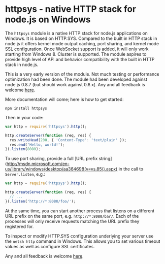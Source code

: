 httpsys - native HTTP stack for node.js on Windows
===

The `httpsys` module is a native HTTP stack for node.js applications on Windows. It is based on HTTP.SYS. 
Compared to the built in HTTP stack in node.js it offers kernel mode output caching, port sharing, and kernel mode SSL configuration. Once WebSocket support is added, it will only work starting from Windows 8. Cluster is supported. The module aspires to provide high level of API and behavior compatibility with the built in HTTP stack in node.js. 

This is a very early version of the module. Not much testing or performance optimization had been done. The module had been developed against node.js 0.8.7 (but should work against 0.8.x). Any and all feedback is welcome [here](https://github.com/tjanczuk/httpsys/issues/new).

More documentation will come; here is how to get started:

```
npm install httpsys
```

Then in your code:

```javascript
var http = require('httpsys').http();

http.createServer(function (req, res) {
  res.writeHead(200, { 'Content-Type': 'text/plain' });
  res.end('Hello, world!');
}).listen(8080);
```

To use port sharing, provide a full [URL prefix string](http://msdn.microsoft.com/en-us/library/windows/desktop/aa364698(v=vs.85\).aspx) in the call to `Server.listen`, e.g.:

```javascript
var http = require('httpsys').http();

http.createServer(function (req, res) {
  // ...
}).listen('http://*:8080/foo/');
```

At the same time, you can start another process that listens on a different URL prefix on the same port, e.g. `http://*:8080/bar/`. Each of the processes will only receive requests matching the URL prefix they registered for. 

To inspect or modify HTTP.SYS configuration underlying your server use the `netsh http` command in Windows. This allows you to set various timeout values as well as configure SSL certificates. 

Any and all feedback is welcome [here](https://github.com/tjanczuk/httpsys/issues/new).
